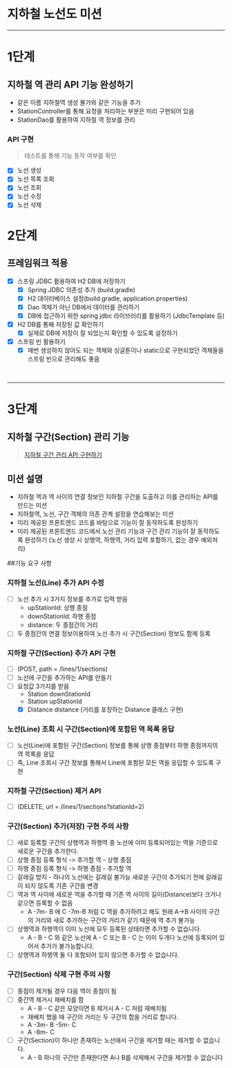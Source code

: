 # 지하철 노선도 미션
<hr>

# 1단계 
## 지하철 역 관리 API 기능 완성하기

* 같은 이름 지하철역 생성 불가와 같은 기능을 추가
* StationController를 통해 요청을 처리하는 부분은 미리 구현되어 있음
* StationDao를 활용하여 지하철 역 정보를 관리

### API 구현
> 테스트를 통해 기능 동작 여부를 확인
* [x] 노선 생성
* [x] 노선 목록 조회  
* [x] 노선 조회
* [x] 노선 수정
* [x] 노선 삭제

# 2단계
## 프레임워크 적용

* [x] 스프링 JDBC 활용하여 H2 DB에 저장하기
    * [x] Spring JDBC 의존성 추가 (build.gradle)
    * [x] H2 데이터베이스 설정(build.gradle, application.properties)
    * [x] Dao 객체가 아닌 DB에서 데이터를 관리하기
    * [x] DB에 접근하기 위한 spring jdbc 라이브러리를 활용하기 (JdbcTemplate 등)
* [x]  H2 DB를 통해 저장된 값 확인하기
    * [x] 실제로 DB에 저장이 잘 되었는지 확인할 수 있도록 설정하기
* [x]  스프링 빈 활용하기
    * [x] 매번 생성하지 않아도 되는 객체와 싱글톤이나 static으로 구현되었던 객체들을 스프링 빈으로 관리해도 좋음
    
<br>
<hr>

# 3단계
## 지하철 구간(Section) 관리 기능

> [지하철 구간 관리 API 구현하기](https://techcourse.woowahan.com/s/U8wOamCU/ls/H8xdpCU2)

## 미션 설명
* 지하철 역과 역 사이의 연결 정보인 지하철 구간을 도출하고 이를 관리하는 API를 만드는 미션
* 지하철역, 노선, 구간 객체의 의존 관계 설정을 연습해보는 미션
* 미리 제공된 프론트엔드 코드를 바탕으로 기능이 잘 동작하도록 완성하기
* 미리 제공된 프론트엔드 코드에서 노선 관리 기능과 구간 관리 기능이 잘 동작하도록 완성하기 (노선 생성 시 상행역, 하행역, 거리 입력 포함하기, 없는 경우 예외처리)


##기능 요구 사항

### 지하철 노선(Line) 추가 API 수정
* [ ] 노선 추가 시 3가지 정보를 추가로 입력 받음
    - upStationId: 상행 종점
    - downStationId: 하행 종점
    - distance: 두 종점간의 거리
* [ ] 두 종점간의 연결 정보이용하여 노선 추가 시 구간(Section) 정보도 함께 등록

### 지하철 구간(Section) 추가 API 구현
* [ ] (POST, path = /lines/1/sections)
* [ ] 노선에 구간을 추가하는 API를 만들기
* [ ] 요청값 3가지를 받음
    - Station downStationId
    - Station upStationId
    - [x] Distance distance (거리를 포장하는 Distance 클래스 구현)

### 노선(Line) 조회 시 구간(Section)에 포함된 역 목록 응답
* [ ] 노선(Line)에 포함된 구간(Section) 정보를 통해 상행 종점부터 하행 종점까지의 역 목록을 응답
* [ ] 즉, Line 조회시 구간 정보를 통해서 Line에 포함된 모든 역을 응답할 수 있도록 구현

### 지하철 구간(Section) 제거 API 
* [ ] (DELETE, url = /lines/1/sections?stationId=2)

### 구간(Section) 추가(저장) 구현 주의 사항
* [ ] 새로 등록할 구간의 상행역과 하행역 중 노선에 이미 등록되어있는 역을 기준으로 새로운 구간을 추가한다.
* [ ] 상행 종점 등록 형식 -> 추가할 역 - 상행 종점
* [ ] 하행 종점 등록 형식 -> 하행 종점 - 추가할 역
* [ ] 갈래길 방지 - 하나의 노선에는 갈래길 불가능 새로운 구간이 추가되기 전에 갈래길이 되지 않도록 기존 구간을 변경
* [ ] 역과 역 사이에 새로운 역을 추가할 때 기존 역 사이의 길이(Distance)보다 크거나 같으면 등록할 수 없음<br>
    + A -7m- B 에 C -7m-B 처럼 C 역을 추가하려고 해도 원래 A->B 사이의 구간의 거리와 새로 추가하는 구간의 거리가 같기 때문에 역 추가 불가능
* [ ] 상행역과 하행역이 이미 노선에 모두 등록된 상태라면 추가할 수 없습니다.
    + A - B - C 와 같은 노선에 A - C 또는 B - C 는 이미 두개다 노선에 등록되어 있어서 추가가 불가능합니다.
* [ ] 상행역과 하행역 둘 다 포함되어 있지 않으면 추가할 수 없습니다.

### 구간(Section) 삭제 구현 주의 사항
* [ ] 종점이 제거될 경우 다음 역이 종점이 됨
* [ ] 중간역 제거시 재배치를 함<br>
    + A - B - C 같은 모양이면 B 제거시 A - C 처럼 재배치됨<br>
    + 재배치 했을 때 구간의 거리는 두 구간의 합을 거리로 합니다.<br>
    + A -3m- B -5m- C<br>
    + A -8m- C<br>
* [ ] 구간(Section)이 하나만 존재하는 노선에서 구간을 제거할 때는 제거할 수 없습니다.
    + A - B 하나의 구간만 존재한다면 A나 B를 삭제해서 구간을 제거할 수 없습니다

